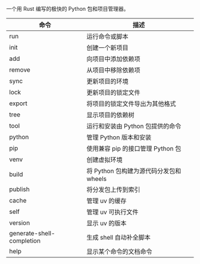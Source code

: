 一个用 Rust 编写的极快的 Python 包和项目管理器。


| 命令                      | 描述                                    |
| ------------------------- | --------------------------------------- |
| run                       | 运行命令或脚本                          |
| init                      | 创建一个新项目                          |
| add                       | 向项目中添加依赖项                      |
| remove                    | 从项目中移除依赖项                      |
| sync                      | 更新项目的环境                          |
| lock                      | 更新项目的锁定文件                      |
| export                    | 将项目的锁定文件导出为其他格式          |
| tree                      | 显示项目的依赖树                        |
| tool                      | 运行和安装由 Python 包提供的命令        |
| python                    | 管理 Python 版本和安装                  |
| pip                       | 使用兼容 pip 的接口管理 Python 包       |
| venv                      | 创建虚拟环境                            |
| build                     | 将 Python 包构建为源代码分发包和 wheels |
| publish                   | 将分发包上传到索引                      |
| cache                     | 管理 uv 的缓存                          |
| self                      | 管理 uv 可执行文件                      |
| version                   | 显示 uv 的版本                          |
| generate-shell-completion | 生成 shell 自动补全脚本                 |
| help                      | 显示某个命令的文档命令                  |
